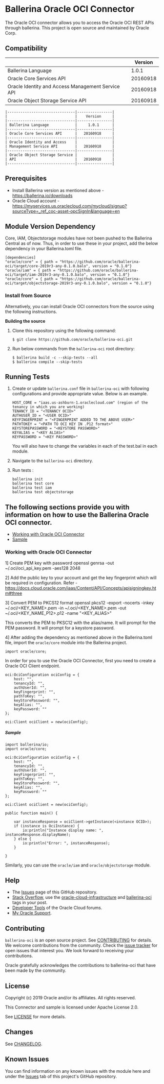 # Ballerina Oracle OCI Connector

The Oracle OCI connector allows you to access the Oracle OCI REST APIs through ballerina. This project is open source and maintained by Oracle Corp.


## Compatibility

<table>
<thead>
	<tr>
		<th></th>
		<th>Version</th>
	</tr>
</thead>
<tbody>
	<tr>
		<td>Ballerina Language</td>
		<td>1.0.1 </td>
	</tr>
	<tr>
		<td>Oracle Core Services API</td>
		<td>20160918</td>
	</tr>
    <tr>
		<td>Oracle Identity and Access Management Service API</td>
		<td>20160918</td>
	</tr>
    <tr>
		<td>Oracle Object Storage Service API</td>
		<td>20160918</td>
	</tr>
</tbody>
</table>

```
|-------------------------------|----------------|
|                               |    Version     |
|-------------------------------|----------------|
| Ballerina Language            |     1.0.1      |
|-------------------------------|----------------|
| Oracle Core Services API      |   20160918     |
|-------------------------------|----------------|
| Oracle Identity and Access    |                | 
| Management Service API        |   20160918     |
|-------------------------------|----------------|
| Oracle Object Storage Service |                |
| API                           |   20160918     |
|-------------------------------|----------------|
```



## Prerequisites

- Install Ballerina version as mentioned above - https://ballerina.io/downloads
- Oracle Cloud account - https://myservices.us.oraclecloud.com/mycloud/signup?sourceType=_ref_coc-asset-opcSignIn&language=en


## Module Version Dependency

Core, IAM, Objectstorage modules have not been pushed to the Ballerina Central as of now. Thus, in order to use these in your project, add the below dependency in your Ballerina.toml file.

```
[dependencies]
"oracle/core" = { path = "https://github.com/oracle/ballerina-oci/target/core-2019r3-any-0.1.0.balo", version = "0.1.0"}
"oracle/iam" = { path = "https://github.com/oracle/ballerina-oci/target/iam-2019r3-any-0.1.0.balo", version = "0.1.0"}
"oracle/core" = { path = "https://github.com/oracle/ballerina-oci/target/objectstorage-2019r3-any-0.1.0.balo", version = "0.1.0"}
```


### Install from Source
Alternatively, you can install Oracle OCI connectors from the source using the following instructions.

**Building the source**
1. Clone this repository using the following command:

    ```shell
    $ git clone https://github.com/oracle/ballerina-oci.git
    ```

2. Run below commands from the `ballerina-oci` root directory:

    ```shell
    $ ballerina build -c --skip-tests --all
    $ ballerina compile --skip-tests
    ```


## Running Tests

1. Create or update `ballerina.conf` file in `ballerina-oci` with following configurations and provide appropriate value. Below is an example.

    ```
    HOST_CORE = "iaas.us-ashburn-1.oraclecloud.com" (region of the tenancy in which you are working)
    TENANCY_ID = "<TENANCY OCID>"
    AUTHUSER_ID = "<USER OCID>"
    KEYFINGERPRINT = "<FINGERPRINT ADDED TO THE ABOVE USER>"
    PATHTOKEY = "<PATH TO OCI KEY IN .P12 format>"
    KEYSTOREPASSWORD = "<KEYSTORE PASSWORD>"
    KEYALIAS = "<KEY ALIAS>"
    KEYPASSWORD = "<KEY PASSWORD>"
    ```

    You will also have to change the variables in each of the test.bal in each module.

2. Navigate to the `ballerina-oci` directory.

3. Run tests :

    ```ballerina
    ballerina init
    ballerina test core
    ballerina test iam
    ballerina test objectstorage
    ```

## The following sections provide you with information on how to use the Ballerina Oracle OCI connector.

- [Working with Oracle OCI Connector](#Working-with-Oracle-OCI-Connector)
- [Sample](#sample)

### Working with Oracle OCI Connector

1] Create PEM key with password
openssl genrsa -out ~/.oci/oci_api_key.pem -aes128 2048


2] Add the public key to your account and get the key fingerprint which will be required in configuration. Refer - https://docs.cloud.oracle.com/iaas/Content/API/Concepts/apisigningkey.htm#three


3] Convert PEM to PKCS12 format
openssl pkcs12 -export -nocerts -inkey ~/.oci/<KEY_NAME>.pem -in ~/.oci/<KEY_NAME>.pem -out ~/.oci/<KEY_NAME_P12>.p12 -name "<KEY_ALIAS>"

This converts the PEM to PKSC12 with the alias/name. It will prompt for the PEM password. It will prompt for a keystore password.


4] After adding the dependency as mentioned above in the Ballerina.toml file, import the `oracle/core` module into the Ballerina project.

```ballerina
import oracle/core;
```

In order for you to use the Oracle OCI Connector, first you need to create a Oracle OCI Client endpoint.

```ballerina
oci:OciConfiguration ociConfig = {
    host: "",
    tenancyId: "",
    authUserId: "",
    keyFingerprint: "",
    pathToKey: "",
    keyStorePassword: "",
    keyAlias: "",
    keyPassword: ""
};
   
oci:Client ociClient = new(ociConfig);
```

##### Sample

```ballerina
import ballerina/io;
import oracle/core;

oci:OciConfiguration ociConfig = {
    host: "",
    tenancyId: "",
    authUserId: "",
    keyFingerprint: "",
    pathToKey: "",
    keyStorePassword: "",
    keyAlias: "",
    keyPassword: ""
};
   
oci:Client ociClient = new(ociConfig);

public function main() {

    var instanceResponse = ociClient->getInstance(<instance OCID>);
    if (instance is OciInstance) {
        io:println("Instance display name: ", instanceResponse.displayName);
    } else {
        io:println("Error: ", instanceResponse);
    }
    
}
```

Similarly, you can use the `oracle/iam` and `oracle/objectstorage` module.


## Help
* The [Issues](https://github.com/oracle/ballerina-oci/issues) page of this GitHub repository.
* [Stack Overflow](https://stackoverflow.com/), use the [oracle-cloud-infrastructure](https://stackoverflow.com/questions/tagged/oracle-cloud-infrastructure) and [ballerina-oci](https://stackoverflow.com/questions/tagged/ballerina-oci) tags in your post.
* [Developer Tools](https://community.oracle.com/community/cloud_computing/bare-metal/content?filterID=contentstatus%5Bpublished%5D~category%5Bdeveloper-tools%5D&filterID=contentstatus%5Bpublished%5D~objecttype~objecttype%5Bthread%5D) of the Oracle Cloud forums.
* [My Oracle Support](https://support.oracle.com).


## Contributing
`ballerina-oci` is an open source project. See [CONTRIBUTING](/CONTRIBUTING.md) for details. We welcome contributions from the community. Check the [issue tracker](https://github.com/oracle/ballerina-oci/issues) for open issues that interest you. We look forward to receiving your contributions.

Oracle gratefully acknowledges the contributions to ballerina-oci that have been made by the community.


## License
Copyright (c) 2019 Oracle and/or its affiliates. All rights reserved.

This Connector and sample is licensed under Apache License 2.0.

See [LICENSE](/LICENSE.txt) for more details.


## Changes
See [CHANGELOG](/CHANGELOG.md).


## Known Issues
You can find information on any known issues with the module here and under the [Issues](https://github.com/oracle/ballerina-oci/issues) tab of this project's GitHub repository.
